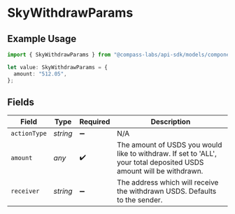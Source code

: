 # SkyWithdrawParams

## Example Usage

```typescript
import { SkyWithdrawParams } from "@compass-labs/api-sdk/models/components";

let value: SkyWithdrawParams = {
  amount: "512.05",
};
```

## Fields

| Field                                                                                                               | Type                                                                                                                | Required                                                                                                            | Description                                                                                                         |
| ------------------------------------------------------------------------------------------------------------------- | ------------------------------------------------------------------------------------------------------------------- | ------------------------------------------------------------------------------------------------------------------- | ------------------------------------------------------------------------------------------------------------------- |
| `actionType`                                                                                                        | *string*                                                                                                            | :heavy_minus_sign:                                                                                                  | N/A                                                                                                                 |
| `amount`                                                                                                            | *any*                                                                                                               | :heavy_check_mark:                                                                                                  | The amount of USDS you would like to withdraw. If set to 'ALL', your total deposited USDS amount will be withdrawn. |
| `receiver`                                                                                                          | *string*                                                                                                            | :heavy_minus_sign:                                                                                                  | The address which will receive the withdrawn USDS. Defaults to the sender.                                          |